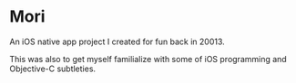 # Mori
An iOS native app project I created for fun back in 20013.

This was also to get myself familialize with some of iOS programming and Objective-C subtleties.
